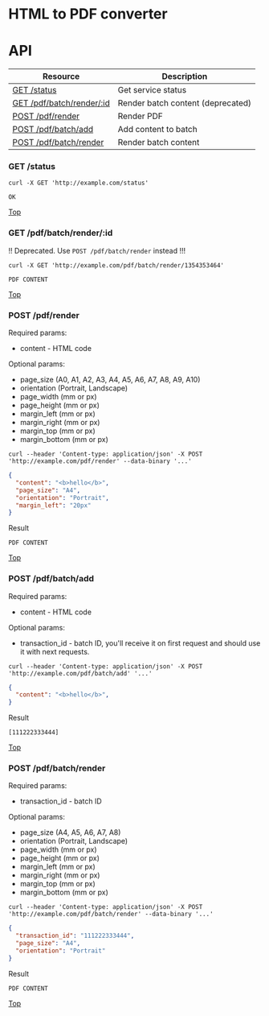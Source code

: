 # HTML to PDF converter

API
=========================== 
<a name="top"/>

Resource                           | Description
---------------------------------- | -------------
[GET /status](#get1)               | Get service status
[GET /pdf/batch/render/:id](#get2) | Render batch content (deprecated)
[POST /pdf/render](#post1)         | Render PDF
[POST /pdf/batch/add](#post3)      | Add content to batch
[POST /pdf/batch/render](#post2)   | Render batch content


<a name="get1"/>

### GET /status

```
curl -X GET 'http://example.com/status'
```

```text/plain
OK
```

[Top](#top)

<a name="get2"/>

### GET /pdf/batch/render/:id

!! Deprecated. Use `POST /pdf/batch/render` instead !!!

```
curl -X GET 'http://example.com/pdf/batch/render/1354353464'
```

```application/pdf
PDF CONTENT
```

[Top](#top)

<a name="post1"/>

### POST /pdf/render


Required params: 
  - content - HTML code
  
Optional params: 
  - page_size (A0, A1, A2, A3, A4, A5, A6, A7, A8, A9, A10)
  - orientation (Portrait, Landscape)
  - page_width (mm or px)
  - page_height (mm or px)
  - margin_left (mm or px)
  - margin_right (mm or px)
  - margin_top (mm or px)
  - margin_bottom (mm or px)

```
curl --header 'Content-type: application/json' -X POST 'http://example.com/pdf/render' --data-binary '...'
```

```json
{
  "content": "<b>hello</b>",
  "page_size": "A4",
  "orientation": "Portrait",
  "margin_left": "20px"
}
```

Result

```application/pdf
PDF CONTENT
```

[Top](#top)

<a name="post3"/>

### POST /pdf/batch/add


Required params: 
 - content - HTML code

Optional params: 
 - transaction_id - batch ID, you'll receive it on first request and should use it with next requests.

```
curl --header 'Content-type: application/json' -X POST 'http://example.com/pdf/batch/add' '...'
```

```json
{
  "content": "<b>hello</b>",
}
```

Result

```application/json
[111222333444]
```

[Top](#top)

<a name="post2"/>

### POST /pdf/batch/render


Required params: 
 - transaction_id - batch ID

Optional params: 
  - page_size (A4, A5, A6, A7, A8)
  - orientation (Portrait, Landscape)
  - page_width (mm or px)
  - page_height (mm or px)
  - margin_left (mm or px)
  - margin_right (mm or px)
  - margin_top (mm or px)
  - margin_bottom (mm or px)

```
curl --header 'Content-type: application/json' -X POST 'http://example.com/pdf/batch/render' --data-binary '...'
```

```json
{
  "transaction_id": "111222333444",
  "page_size": "A4",
  "orientation": "Portrait"
}
```

Result

```application/pdf
PDF CONTENT
```

[Top](#top)
